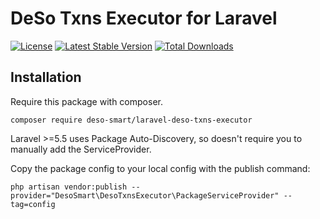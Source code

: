 # DeSo Txns Executor for Laravel

[![License](https://poser.pugx.org/deso-smart/laravel-deso-txns-executor/license)](https://packagist.org/packages/deso-smart/laravel-deso-txns-executor)
[![Latest Stable Version](https://poser.pugx.org/deso-smart/laravel-deso-txns-executor/v/stable)](https://packagist.org/packages/deso-smart/laravel-deso-txns-executor)
[![Total Downloads](https://poser.pugx.org/deso-smart/laravel-deso-txns-executor/downloads)](https://packagist.org/packages/deso-smart/laravel-deso-txns-executor)

## Installation

Require this package with composer.

```shell
composer require deso-smart/laravel-deso-txns-executor
```

Laravel >=5.5 uses Package Auto-Discovery, so doesn't require you to manually add the ServiceProvider.

Copy the package config to your local config with the publish command:

```shell
php artisan vendor:publish --provider="DesoSmart\DesoTxnsExecutor\PackageServiceProvider" --tag=config
```
